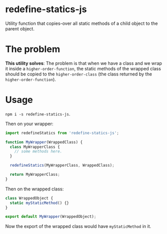<!-- @format -->

# redefine-statics-js

Utility function that copies-over all static methods of a child object to the parent object.

# The problem

**This utility solves**: The problem is that when we have a class and we wrap it inside a `higher-order-function`, the static methods of the wrapped class should be copied to the `higher-order-class` (the class returned by the `higher-order-function`).

# Usage

`npm i -s redefine-statics-js`.

Then on your wrapper:

```js
import redefineStatics from 'redefine-statics-js';

function MyWrapper(WrappedClass) {
  class MyWrapperClass {
    // some methods here.
  }

  redefineStatics(MyWrapperClass, WrappedClass);

  return MyWrapperClass;
}
```

Then on the wrapped class:

```js
class WrappedObject {
  static myStaticMethod() {}
}

export default MyWrapper(WrappedObject);
```

Now the export of the wrapped class would have `myStaticMethod` in it.
